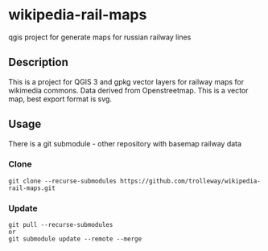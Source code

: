 # wikipedia-rail-maps
qgis project for generate maps for russian railway lines

## Description

This is a project for QGIS 3 and gpkg vector layers for railway maps for wikimedia commons. Data derived from Openstreetmap. 
This is a vector map, best export format is svg.

## Usage

There is a git submodule - other repository with basemap railway data

### Clone

```
git clone --recurse-submodules https://github.com/trolleway/wikipedia-rail-maps.git
```

### Update
```
git pull --recurse-submodules
or
git submodule update --remote --merge
```
